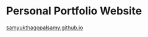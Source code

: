 # Personal Portfolio Website 

[samyukthagopalsamy.github.io](https://samyukthagopalsamy.github.io/)

